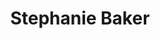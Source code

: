 ---
title: Stephanie Baker
since: 2022
qrcode: data:image/png;base64,iVBORw0KGgoAAAANSUhEUgAAAQAAAAEAAQMAAABmvDolAAAABlBMVEX///8AAABVwtN&#43;AAAB&#43;0lEQVR42uyYvZHsIBCEW4WBSQiEQmb6yYxQCAETg1K/moF9q6tb66wdlcZb9nMQTTPTeOqpp/5WG0k2wFXAV5BlRZA13gsAsDSgh7KwwjUAIc8/7ACOPFrMCGX1NTmWrYdMFosAWXV/rmGFXcBVgVL3ZL8joJqMHFcqw/PoH0T77YD6Q8x9arLFo38wkC8HRsXMitVXOJL9g6V/OSCSY0NC4K72NrdZbgaoAiOBuPuaSJ4IXC43ywKADllViDXBFzjm03M3BZB59XqVZKn7spF5/jIEyAmV5Cq2FugaFllp8WZAR9qhJ3pIM4SommyRpgDZn7jBcHBH1eT1NC0AG0JeIS43fG3Ic7m4nAVAGrhNOlKI5LJozdV0vtuD&#43;wCrL6mHMr/B6fjDzC0Am&#43;5Pr5S&#43;rxBjSBczNwGMbeqTtPsqZq4uR2NAD3lpSDIEedKNeYhXG7wD8DIQ3XnI3c8p4qJJI4CYHqtoctp7OhF3U4BGOEVahE3OjGVRM39PSSYAIF3SA5kOtLe&#43;Tqw3AF6z3v8GtiwdOH0xBczwMDnRZMgzsLq6vQnglYHUeA6bkLn7VwT67cAMD1l1x4KPVOSegNPvIG/RIU/S7&#43;9gAmDFyKvjPtIDmAJG6p5kCGo6PpzDJmwBMzxEKHM6EK9e3mP1PYCnnnrqZ/0LAAD//zcOnfXAFht/AAAAAElFTkSuQmCC
index: false
---